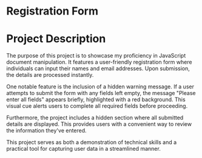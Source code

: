 # Registration Form
# Project Description

The purpose of this project is to showcase my proficiency in JavaScript document manipulation. It features a user-friendly registration form where individuals can input their names and email addresses. Upon submission, the details are processed instantly.

One notable feature is the inclusion of a hidden warning message. If a user attempts to submit the form with any fields left empty, the message "Please enter all fields" appears briefly, highlighted with a red background. This visual cue alerts users to complete all required fields before proceeding.

Furthermore, the project includes a hidden section where all submitted details are displayed. This provides users with a convenient way to review the information they've entered.

This project serves as both a demonstration of technical skills and a practical tool for capturing user data in a streamlined manner.

